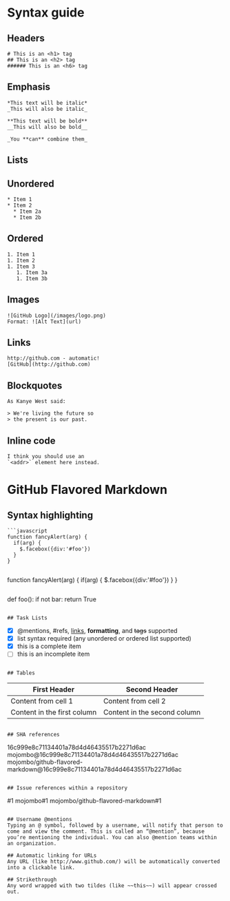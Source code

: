 # Syntax guide

## Headers
```
# This is an <h1> tag
## This is an <h2> tag
###### This is an <h6> tag
```

## Emphasis
```
*This text will be italic*
_This will also be italic_

**This text will be bold**
__This will also be bold__

_You **can** combine them_
```

## Lists

## Unordered
```
* Item 1
* Item 2
  * Item 2a
  * Item 2b
```

## Ordered
```
1. Item 1
1. Item 2
1. Item 3
   1. Item 3a
   1. Item 3b
```

## Images
```
![GitHub Logo](/images/logo.png)
Format: ![Alt Text](url)
```

## Links
```
http://github.com - automatic!
[GitHub](http://github.com)
```

## Blockquotes
```
As Kanye West said:

> We're living the future so
> the present is our past.
```

## Inline code
```
I think you should use an
`<addr>` element here instead.
```

# GitHub Flavored Markdown

## Syntax highlighting
```
```javascript
function fancyAlert(arg) {
  if(arg) {
    $.facebox({div:'#foo'})
  }
}
```
```

```
function fancyAlert(arg) {
      if(arg) {
        $.facebox({div:'#foo'})
      }
    }
```

```
def foo():
    if not bar:
        return True
```

## Task Lists
```
- [x] @mentions, #refs, [links](), **formatting**, and <del>tags</del> supported
- [x] list syntax required (any unordered or ordered list supported)
- [x] this is a complete item
- [ ] this is an incomplete item
```

## Tables
```
First Header | Second Header
------------ | -------------
Content from cell 1 | Content from cell 2
Content in the first column | Content in the second column
```

## SHA references
```
16c999e8c71134401a78d4d46435517b2271d6ac
mojombo@16c999e8c71134401a78d4d46435517b2271d6ac
mojombo/github-flavored-markdown@16c999e8c71134401a78d4d46435517b2271d6ac
```

## Issue references within a repository
```
#1
mojombo#1
mojombo/github-flavored-markdown#1
```

## Username @mentions
Typing an @ symbol, followed by a username, will notify that person to come and view the comment. This is called an “@mention”, because you’re mentioning the individual. You can also @mention teams within an organization.

## Automatic linking for URLs
Any URL (like http://www.github.com/) will be automatically converted into a clickable link.

## Strikethrough
Any word wrapped with two tildes (like ~~this~~) will appear crossed out.

